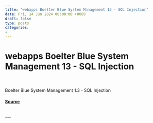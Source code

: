 ```yaml
---
title: "webapps Boelter Blue System Management 13 - SQL Injection"
date: Fri, 14 Jun 2024 00:00:00 +0000
draft: false
type: posts
categories: 
- 
---
```

# webapps Boelter Blue System Management 13 - SQL Injection

<br/>

<br/>
Boelter Blue System Management 1.3 - SQL Injection

#### [Source](https://www.exploit-db.com/exploits/52052)

<br/>
---
